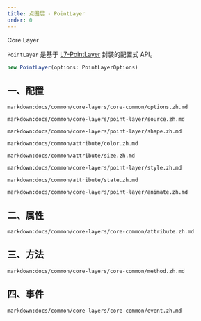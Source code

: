 ```yaml
---
title: 点图层 - PointLayer
order: 0
---
```


<tag color="blue" text="Core Layer">Core Layer</tag>

`PointLayer` 是基于 [L7-PointLayer](https://l7.antv.vision/zh/docs/api/point_layer/pointlayer) 封装的配置式 API。

```ts
new PointLayer(options: PointLayerOptions)
```

## 一、配置

`markdown:docs/common/core-layers/core-common/options.zh.md`

`markdown:docs/common/core-layers/point-layer/source.zh.md`

`markdown:docs/common/core-layers/point-layer/shape.zh.md`

`markdown:docs/common/attribute/color.zh.md`

`markdown:docs/common/attribute/size.zh.md`

`markdown:docs/common/core-layers/point-layer/style.zh.md`

`markdown:docs/common/attribute/state.zh.md`

`markdown:docs/common/core-layers/point-layer/animate.zh.md`

## 二、属性

`markdown:docs/common/core-layers/core-common/attribute.zh.md`

## 三、方法

`markdown:docs/common/core-layers/core-common/method.zh.md`

## 四、事件

`markdown:docs/common/core-layers/core-common/event.zh.md`
